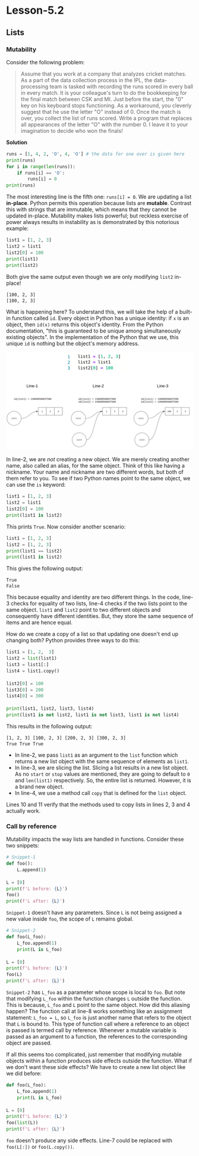 # Lesson-5.2

## Lists

###  Mutability

Consider the following problem:

> Assume that you work at a company that analyzes cricket matches. As a part of the data collection process in the IPL, the data-processing team is tasked with recording the runs scored in every ball in every match. It is your colleague's turn to do the bookkeeping for the final match between CSK and MI. Just before the start, the "0" key on his keyboard stops functioning. As a workaround, you cleverly suggest that he use the letter "O" instead of 0. Once the match is over, you collect the list of runs scored. Write a program that replaces all appearances of the letter "O" with the number 0. I leave it to your imagination to decide who won the finals!

**Solution**

```python
runs = [1, 4, 2, 'O', 4, 'O'] # the data for one over is given here
print(runs)
for i in range(len(runs)):
    if runs[i] == 'O':
        runs[i] = 0
print(runs)
```

The most interesting line is the fifth one: `runs[i] = 0`. We are updating a list **in-place**. Python permits this operation because lists are **mutable**. Contrast this with strings that are immutable, which means that they cannot be updated in-place. Mutability makes lists powerful; but reckless exercise of power always results in instability as is demonstrated by this notorious example:

```python
list1 = [1, 2, 3]
list2 = list1
list2[0] = 100
print(list1)
print(list2)
```

Both give the same output even though we are only modifying `list2` in-place!

```
[100, 2, 3]
[100, 2, 3]
```

What is happening here? To understand this, we will take the help of a built-in function called `id`. Every object in Python has a unique identity: if `x` is an object, then `id(x)` returns this object's identity. From the Python documentation, "this is guaranteed to be unique among simultaneously existing objects". In the implementation of the Python that we use, this unique `id` is nothing but the object's memory address.

![Referencing](../assets/images/img-039.png)

In line-2, we are *not* creating a new object. We are merely creating another name, also called an alias, for the same object. Think of this like having a nickname. Your name and nickname are two different words, but both of them refer to you. To see if two Python names point to the same object, we can use the `is` keyword:

```python
list1 = [1, 2, 3]
list2 = list1
list2[0] = 100
print(list1 is list2)
```

This prints `True`. Now consider another scenario:

```python
list1 = [1, 2, 3]
list2 = [1, 2, 3]
print(list1 == list2)
print(list1 is list2)
```

This gives the following output:

```
True
False
```

This because equality and identity are two different things. In the code, line-3 checks for equality of two lists, line-4 checks if the two lists point to the same object. `list1` and `list2` point to two different objects and consequently have different identities. But, they store the same sequence of items and are hence equal.

How do we create a copy of a list so that updating one doesn't end up changing both? Python provides three ways to do this:

```python
list1 = [1, 2,  3]
list2 = list(list1)
list3 = list1[:]
list4 = list1.copy()

list2[0] = 100
list3[0] = 200
list4[0] = 300

print(list1, list2, list3, list4)
print(list1 is not list2, list1 is not list3, list1 is not list4)
```

This results in the following output:

```
[1, 2, 3] [100, 2, 3] [200, 2, 3] [300, 2, 3]
True True True
```

- In line-2, we pass `list1` as an argument to the `list` function which returns a new list object with the same sequence of elements as `list1`. 
- In line-3, we are slicing the list. Slicing a list results in a new list object. As no `start` or `stop` values are mentioned, they are going to default to `0` and `len(list1)` respectively. So, the entire list is returned. However, it is a brand new object. 
- In line-4, we use a method call `copy` that is defined for the `list` object.

Lines 10 and 11 verify that the methods used to copy lists in lines 2, 3 and 4 actually work.



### Call by reference

Mutability impacts the way lists are handled in functions. Consider these two snippets:

```python
# Snippet-1
def foo():
    L.append(1)
    
L = [0]
print(f'L before: {L}')
foo()
print(f'L after: {L}')
```

`Snippet-1` doesn't have any parameters. Since `L` is not being assigned a new value inside `foo`, the scope of `L` remains global.

```python
# Snippet-2
def foo(L_foo):
    L_foo.append(1)
    print(L is L_foo)

L = [0]
print(f'L before: {L}')
foo(L)
print(f'L after: {L}')
```

`Snippet-2` has `L_foo` as a parameter whose scope is local to `foo`. But note that modifying `L_foo` within the function changes `L` outside the function. This is because, `L_foo` and `L` point to the same object. How did this aliasing happen? The function call at line-8 works something like an assignment statement: `L_foo = L`, so `L_foo` is just another name that refers to the object that `L` is bound to. This type of function call where a reference to an object is passed is termed call by reference. Whenever a mutable variable is passed as an argument to a function, the references to the corresponding object are passed. 

If all this seems too complicated, just remember that modifying mutable objects within a function produces side effects outside the function. What if we don't want these side effects? We have to create a new list object like we did before:

```python
def foo(L_foo):
    L_foo.append(1)
    print(L is L_foo)
    
L = [0]
print(f'L before: {L}')
foo(list(L))
print(f'L after: {L}')
```

`foo` doesn't produce any side effects. Line-7 could be replaced with `foo(L[:])` or `foo(L.copy())`.





